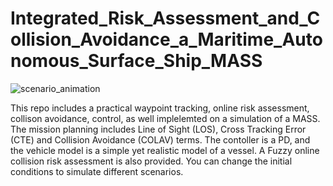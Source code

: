 # Integrated_Risk_Assessment_and_Collision_Avoidance_a_Maritime_Autonomous_Surface_Ship_MASS

![scenario_animation](https://github.com/user-attachments/assets/db2aea61-0ac4-4794-ac0a-68249c334e21)


This repo includes a practical waypoint tracking, online risk assessment, collison avoidance, control, as well implelemted on a simulation of a MASS. The mission planning includes Line of Sight (LOS), Cross Tracking Error (CTE) and Collision Avoidance (COLAV) terms. The contoller is a PD, and the vehicle model is a simple yet realistic model of a vessel. A Fuzzy online collision risk assessment is also provided. You can change the initial conditions to simulate different scenarios. 
